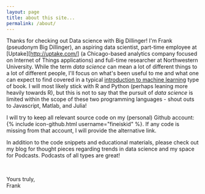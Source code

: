 ```yaml
---
layout: page
title: about this site...
permalink: /about/
---
```


Thanks for checking out Data science with Big Dillinger! I'm Frank (pseudonym Big Dillinger), an aspiring data scientist, part-time employee at [Uptake][http://uptake.com/] (a Chicago-based analytics company focused on Internet of Things applications) and full-time researcher at Northwestern University. While the term _data science_ can mean a lot of different things to a lot of different people, I'll focus on what's been useful to me and what one can expect to find covered in a typical [introduction to machine learning](http://www-bcf.usc.edu/~gareth/ISL/) type of book. I will most likely stick with R and Python (perhaps leaning more heavily towards R), but this is not to say that the pursuit of _data science_ is limited within the scope of these two programming languages - shout outs to Javascript, Matlab, and Julia!

I will try to keep all relevant source code on my (personal) Github account:
{% include icon-github.html username="fineiskid" %}. If any code is missing from that account, I will provide the alternative link.

In addition to the code snippets and educational materials, please check out my blog for thought pieces regarding trends in data science and my space for Podcasts. Podcasts of all types are great! 

 <br /> 


Yours truly,  <br /> 
Frank

